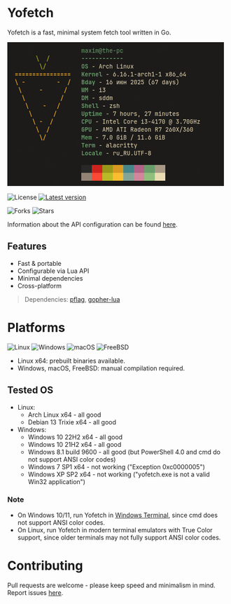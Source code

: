 # Yofetch
Yofetch is a fast, minimal system fetch tool written in Go.

[![Yofetch with my config](screenshot.png)](configs/example_config_linux_glibc.lua)

![License](https://img.shields.io/github/license/TheMomer/yofetch?style=for-the-badge)
[![Latest version](https://img.shields.io/github/v/release/TheMomer/yofetch?display_name=release&include_prereleases&style=for-the-badge&label=Latest%20version)](https://github.com/TheMomer/yofetch/releases/latest)

![Forks](https://img.shields.io/github/forks/TheMomer/yofetch?style=for-the-badge)
![Stars](https://img.shields.io/github/stars/TheMomer/yofetch?style=for-the-badge)

Information about the API configuration can be found [here](LuaConfigInfo.md).

## Features
- Fast & portable
- Configurable via Lua API
- Minimal dependencies
- Cross-platform

> Dependencies: [pflag](https://github.com/spf13/pflag), [gopher-lua](https://github.com/yuin/gopher-lua)

# Platforms

![Linux](https://img.shields.io/badge/Linux-FCC624?style=for-the-badge&logo=linux&logoColor=black)
![Windows](https://custom-icon-badges.demolab.com/badge/Windows-0033a6.svg?logo=windows10&logoColor=white&style=for-the-badge)
![macOS](https://img.shields.io/badge/macOS-555555?style=for-the-badge&logo=apple&logoColor=white)
![FreeBSD](https://img.shields.io/badge/FreeBSD-red?style=for-the-badge&logo=freebsd)

- Linux x64: prebuilt binaries available.  
- Windows, macOS, FreeBSD: manual compilation required.

## Tested OS
- Linux:
  - Arch Linux x64 - all good
  - Debian 13 Trixie x64 - all good
- Windows:
  - Windows 10 22H2 x64 - all good
  - Windows 10 21H2 x64 - all good
  - Windows 8.1 build 9600 - all good (but PowerShell 4.0 and cmd do not support ANSI color codes)
  - Windows 7 SP1 x64 - not working ("Exception 0xc0000005")
  - Windows XP SP2 x64 - not working ("yofetch.exe is not a valid Win32 application")

### Note
- On Windows 10/11, run Yofetch in [Windows Terminal](https://github.com/microsoft/terminal), since cmd does not support ANSI color codes.
- On Linux, run Yofetch in modern terminal emulators with True Color support, since older terminals may not fully support ANSI color codes.

# Contributing
Pull requests are welcome - please keep speed and minimalism in mind.  
Report issues [here](https://github.com/TheMomer/yofetch/issues).
